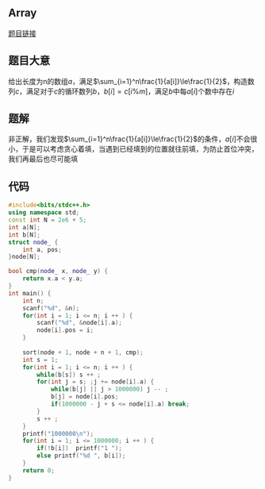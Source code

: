 ## Array

<a href="https://ac.nowcoder.com/acm/contest/33191/A">题目链接</a>

## 题目大意

给出长度为n的数组$a$，满足$\sum_{i=1}^n\frac{1}{a[i]}\le\frac{1}{2}$，构造数列$c$，满足对于$c$的循环数列$b$，$b[i]=c[i\%m]$，满足$b$中每$a[i]$个数中存在$i$

## 题解

非正解，我们发现$\sum_{i=1}^n\frac{1}{a[i]}\le\frac{1}{2}$的条件，$a[i]$不会很小，于是可以考虑贪心着填，当遇到已经填到的位置就往前填，为防止首位冲突，我们再最后也尽可能填

## 代码

```c++
#include<bits/stdc++.h>
using namespace std;
const int N = 2e6 + 5;
int a[N];
int b[N];
struct node_ {
    int a, pos;
}node[N];

bool cmp(node_ x, node_ y) {
    return x.a < y.a;
}
int main() {
    int n;
    scanf("%d", &n);
    for(int i = 1; i <= n; i ++ ) {
        scanf("%d", &node[i].a);
        node[i].pos = i;
    }
    
    sort(node + 1, node + n + 1, cmp);
    int s = 1;
    for(int i = 1; i <= n; i ++ ) {
        while(b[s]) s ++ ;
        for(int j = s; ;j += node[i].a) {
            while(b[j] || j > 1000000) j -- ;
            b[j] = node[i].pos;
            if(1000000 - j + s <= node[i].a) break;
        }
        s ++ ;
    }
    printf("1000000\n");
    for(int i = 1; i <= 1000000; i ++ ) {
        if(!b[i])  printf("1 ");
        else printf("%d ", b[i]);
    }
    return 0;
}
```